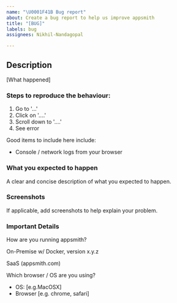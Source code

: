 ```yaml
---
name: "\U0001F41B Bug report"
about: Create a bug report to help us improve appsmith
title: "[BUG]"
labels: bug
assignees: Nikhil-Nandagopal

---
```


## Description

[What happened]

### Steps to reproduce the behaviour:
1. Go to '...'
2. Click on '....'
3. Scroll down to '....'
4. See error

Good items to include here include:
- Console / network logs from your browser

### What you expected to happen
A clear and concise description of what you expected to happen.

### Screenshots
If applicable, add screenshots to help explain your problem.

### Important Details

How are you running appsmith?
<!-- Please pick one of the following -->
On-Premise w/ Docker, version x.y.z
<!-- --------------- -->
SaaS (appsmith.com)
<!-- --------------- -->

Which browser / OS are you using?
 - OS: [e.g.MacOSX]
 - Browser [e.g. chrome, safari]
